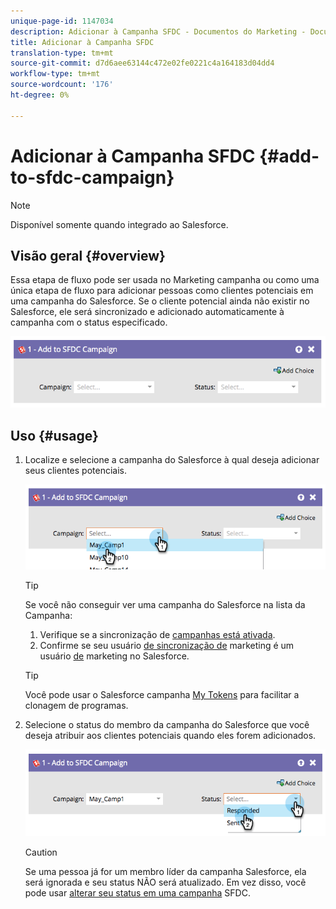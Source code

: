 ```yaml
---
unique-page-id: 1147034
description: Adicionar à Campanha SFDC - Documentos do Marketing - Documentação do produto
title: Adicionar à Campanha SFDC
translation-type: tm+mt
source-git-commit: d7d6aee63144c472e02fe0221c4a164183d04dd4
workflow-type: tm+mt
source-wordcount: '176'
ht-degree: 0%

---
```



# Adicionar à Campanha SFDC {#add-to-sfdc-campaign}

>[!NOTE]
>
>Disponível somente quando integrado ao Salesforce.

## Visão geral {#overview}

Essa etapa de fluxo pode ser usada no Marketing campanha ou como uma única etapa de fluxo para adicionar pessoas como clientes potenciais em uma campanha do Salesforce. Se o cliente potencial ainda não existir no Salesforce, ele será sincronizado e adicionado automaticamente à campanha com o status especificado.

![](assets/image2014-9-22-15-3a43-3a36.png)

## Uso {#usage}

1. Localize e selecione a campanha do Salesforce à qual deseja adicionar seus clientes potenciais.

   ![](assets/image2014-9-22-15-3a43-3a45.png)

   >[!TIP]
   >
   >Se você não conseguir ver uma campanha do Salesforce na lista da Campanha:
   >
   >    
   >    
   >    1. Verifique se a sincronização de [campanhas está ativada](../../../../product-docs/crm-sync/salesforce-sync/setup/optional-steps/enable-disable-campaign-sync.md).
   >    1. Confirme se seu usuário [de sincronização de](../../../../product-docs/crm-sync/salesforce-sync/setup/enterprise-unlimited-edition/step-2-of-3-create-a-salesforce-user-for-marketo-enterprise-unlimited.md) marketing é um usuário [de](../../../../product-docs/crm-sync/salesforce-sync/setup/optional-steps/enable-disable-campaign-sync/make-marketo-sync-user-a-marketing-user.md) marketing no Salesforce.


   >[!TIP]
   >
   >Você pode usar o Salesforce campanha [My Tokens](../../../../product-docs/core-marketo-concepts/programs/tokens/managing-my-tokens.md) para facilitar a clonagem de programas.

1. Selecione o status do membro da campanha do Salesforce que você deseja atribuir aos clientes potenciais quando eles forem adicionados.

   ![](assets/image2014-9-22-15-3a45-3a2.png)

   >[!CAUTION]
   >
   >Se uma pessoa já for um membro líder da campanha Salesforce, ela será ignorada e seu status NÃO será atualizado. Em vez disso, você pode usar [alterar seu status em uma campanha](change-status-in-sfdc-campaign.md) SFDC.

